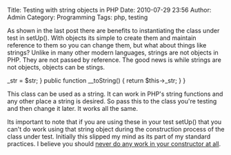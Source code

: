 Title: Testing with string objects in PHP
Date: 2010-07-29 23:56
Author: Admin
Category: Programming
Tags: php, testing

As shown in the last post there are benefits to instantiating the class
under test in setUp(). With objects its simple to create them and
maintain reference to them so you can change them, but what about things
like strings? Unlike in many other modern languages, strings are not
objects in PHP. They are not passed by reference. The good news is while
strings are not objects, objects can be stings.

<div class="code php" markdown="1">
    <?class String {
        public function set($str) {
            $this->_str = $str;
        }
        public function __toString() {
            return $this->_str;
        }
    }
</div>

This class can be used as a string. It can work in PHP's string
functions and any other place a string is desired. So pass this to the
class you're testing and then change it later. It works all the same.

Its important to note that if you are using these in your test setUp()
that you can't do work using that string object during the construction
process of the class under test. Initially this slipped my mind as its
part of my standard practices. I believe you should [never do any work
in your constructor at all][].

[never do any work in your constructor at all]: http://misko.hevery.com/code-reviewers-guide/flaw-constructor-does-real-work/
